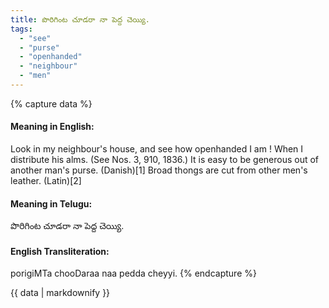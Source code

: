 ```yaml
---
title: పొరిగింట చూడరా నా పెద్ద చెయ్యి.
tags:
  - "see"
  - "purse"
  - "openhanded"
  - "neighbour"
  - "men"
---
```


{% capture data %}
#### Meaning in English:
Look in my neighbour's house, and see how openhanded I am !
When I distribute his alms.
(See Nos. 3, 910, 1836.)
It is easy to be generous out of another man's purse. (Danish)[1]
Broad thongs are cut from other men's leather. (Latin)[2]

#### Meaning in Telugu:
పొరిగింట చూడరా నా పెద్ద చెయ్యి.

#### English Transliteration:
porigiMTa chooDaraa naa pedda cheyyi.
{% endcapture %}

{{ data | markdownify }}

